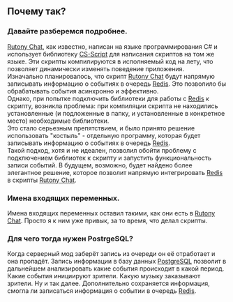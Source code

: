 ## Почему так?
### Давайте разберемся подробнее.  
[Rutony Chat][RutonyChat], как известно, написан на языке программирования C# и использует библиотеку [CS-Script][CS-Script] для написания скриптов на том же языке. Эти скрипты компилируются в исполняемый код на лету, что позволяет динамически изменять поведение приложения.  
Изначально планировалось, что скрипт [Rutony Chat][RutonyChat] будут напрямую записывать информацию о событиях в очередь [Redis][Redis]. Это позволило бы обрабатывать события асинхронно и эффективно.  
Однако, при попытке подключить библиотеки для работы с [Redis][Redis] к скрипту, возникла проблема: при компиляции скрипта не находились установленные (и подложенные в папку, и установленные в конкретное место) необходимые библиотеки.  
Это стало серьезным препятствием, и было принято решение использовать "костыль" - отдельную программу, которая будет записывать информацию о событиях в очередь [Redis][Redis].  
Такой подход, хотя и не идеален, позволил обойти проблему с подключением библиотек к скрипту и запустить функциональность записи событий. В будущем, возможно, будет найдено более элегантное решение, которое позволит напрямую интегрировать [Redis][Redis] в скрипты [Rutony Chat][RutonyChat].  


### Имена входящих переменных.
Имена входящих переменных оставил такими, как они есть в [Rutony Chat][RutonyChat]. Просто я к ним уже привык, за то время, что делал скрипты.


### Для чего тогда нужен PostrgeSQL?
Когда серверный мод заберёт запись из очереди он её отработает и она пропадёт. Запись информации в базу данных [PostgreSQL][PostgreSQL] позволит в дальнейшем анализировать какие события происходит в какой период. Какие события инициируют зрители. Какую музыку заказывают зрители. Ну и так далее. Дополнительно сохраняется информация, смогла ли записаться информация о событии в очередь [Redis][Redis].


[//]: # (Short links)
[RutonyChat]: https://store.steampowered.com/app/524660/RutonyChat/ "Rutony Chat"
[Redis]: https://redis.io/ "Redis"
[CS-Script]: https://www.cs-script.net/ "ECMA-compliant C# based scripting platform"
[PostgreSQL]: https://www.postgresql.org/ "PostgreSQL: The World's Most Advanced Open Source Relational Database"